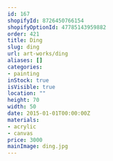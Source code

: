 ```yaml
---
id: 167
shopifyId: 8726450766154
shopifyOptionId: 47785143959882
order: 421
title: Ding
slug: ding
url: art-works/ding
aliases: []
categories:
- painting
inStock: true
isVisible: true
location: ""
height: 70
width: 50
date: 2015-01-01T00:00:00Z
materials:
- acrylic
- canvas
price: 3000
mainImage: ding.jpg
---
```


